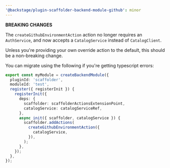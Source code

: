 ```yaml
---
'@backstage/plugin-scaffolder-backend-module-github': minor
---
```


**BREAKING CHANGES**

The `createGithubEnvironmentAction` action no longer requires an `AuthService`, and now accepts a `CatalogService` instead of `CatalogClient`.

Unless you're providing your own override action to the default, this should be a non-breaking change.

You can migrate using the following if you're getting typescript errors:

```ts
export const myModule = createBackendModule({
  pluginId: 'scaffolder',
  moduleId: 'test',
  register({ registerInit }) {
    registerInit({
      deps: {
        scaffolder: scaffolderActionsExtensionPoint,
        catalogService: catalogServiceRef,
      },
      async init({ scaffolder, catalogService }) {
        scaffolder.addActions(
          createGithubEnvironmentAction({
            catalogService,
          }),
        );
      },
    });
  },
});
```
